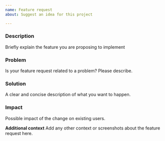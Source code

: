 ```yaml
---
name: Feature request
about: Suggest an idea for this project

---
```


### Description
Briefly explain the feature you are proposing to implement

### Problem
Is your feature request related to a problem? Please describe. 

### Solution
A clear and concise description of what you want to happen. 

### Impact
Possible impact of the change on existing users.


**Additional context**
Add any other context or screenshots about the feature request here.
